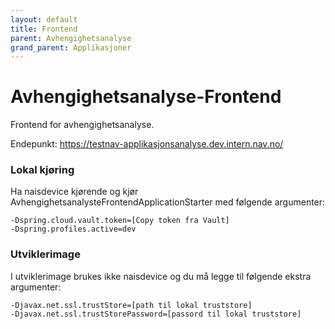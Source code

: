 ```yaml
---
layout: default
title: Frontend
parent: Avhengighetsanalyse
grand_parent: Applikasjoner
---
```


# Avhengighetsanalyse-Frontend
Frontend for avhengighetsanalyse.

Endepunkt: https://testnav-applikasjonsanalyse.dev.intern.nav.no/

### Lokal kjøring
Ha naisdevice kjørende og kjør AvhengighetsanalysteFrontendApplicationStarter med følgende argumenter:
```
-Dspring.cloud.vault.token=[Copy token fra Vault]
-Dspring.profiles.active=dev
```

### Utviklerimage
I utviklerimage brukes ikke naisdevice og du må legge til følgende ekstra argumenter:
```
-Djavax.net.ssl.trustStore=[path til lokal truststore]
-Djavax.net.ssl.trustStorePassword=[passord til lokal truststore]
```
